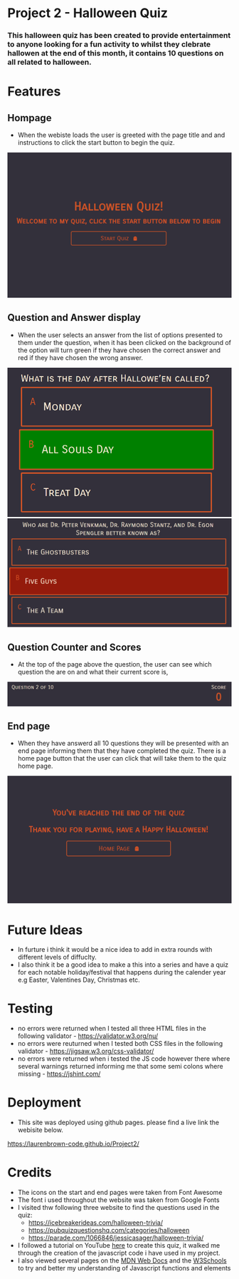 # Project 2 - Halloween Quiz  

### This halloween quiz has been created to provide entertainment to anyone looking for a fun activity to whilst they clebrate hallowen at the end of this month, it contains 10 questions on all related to halloween. 

# Features

## Hompage 
- When the webiste loads the user is greeted with the page title and and instructions to click the start button to begin the quiz. 

![image1](assets/images/Screenshot2.png)

## Question and Answer display 
- When the user selects an answer from the list of options presented to them under the question, when it has been clicked on the background of the option will turn green if they have chosen the correct answer and red if they have chosen the wrong answer. 

![image2](assets/images/Screenshot1crop.png) ![image3](assets/images/Screenshot3crop.png)


## Question Counter and Scores
- At the top of the page above the question, the user can see which question the are on and what their current score is,

![image4](assets/images/Screenshot5crop.png)

## End page 
- When they have answerd all 10 questions they will be presented with an end page informing them that they have completed the quiz. There is a home page button that the user can click that will take them to the quiz home page. 

![image5](assets/images/Screenshot4.png)

# Future Ideas
- In furture i think it would be a nice idea to add in extra rounds with different levels of diffuclty.
- I also think it be a good idea to make a this into a series and have a quiz for each notable holiday/festival that happens during the calender year e.g Easter, Valentines Day, Christmas etc.

# Testing
- no errors were returned when I tested all three HTML files in the following validator -  https://validator.w3.org/nu/
- no errors were reuturned when I tested both CSS files in the following validator - https://jigsaw.w3.org/css-validator/
- no errors were returned when i tested the JS code however there where several warnings returned informing me that some semi colons where missing - https://jshint.com/ 

# Deployment

- This site was deployed using github pages. please find a live link the webisite below.

https://laurenbrown-code.github.io/Project2/

# Credits

- The icons on the start and end pages were taken from Font Awesome
- The font i used throughout the website was taken from Google Fonts 
- I visited thw following three website to find the questions used in the quiz:
   - https://icebreakerideas.com/halloween-trivia/ 
   - https://pubquizquestionshq.com/categories/halloween
   - https://parade.com/1066846/jessicasager/halloween-trivia/
- I followed a tutorial on YouTube [here](https://www.youtube.com/watch?v=f4fB9Xg2JEY&t=584s) to create this quiz, it walked me through the creation of the javascript code i have used in my project. 
- I also viewed several pages on the [MDN Web Docs](https://developer.mozilla.org/en-US/) and the [W3Schools](https://www.w3schools.com/) to try and better my understanding of Javascript functions and elements 
